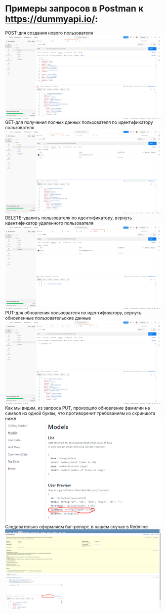 # Примеры запросов в Postman к https://dummyapi.io/:
POST-для создания нового пользователя
![](https://github.com/ArturAkopov/Postman/blob/c379273ddd6d048c630cc20eea0fda6626050f03/POST%201.png)
GET-для получения полных данных пользователя по идентификатору пользователя
![](https://github.com/ArturAkopov/Postman/blob/f8619201e4d6201e62e8eea814108d7ba5fa0ad1/GET%201.png)
DELETE-удалить пользователя по идентификатору, вернуть идентификатор удаленного пользователя
![](https://github.com/ArturAkopov/Postman/blob/4ec6c115b644515a5004767a0ebbb49d73685902/DELETE.png)
PUT-для обновления пользователя по идентификатору, вернуть обновленные пользовательские данные
![](https://github.com/ArturAkopov/Postman/blob/4ec6c115b644515a5004767a0ebbb49d73685902/PUT+BAG.png)
Как мы видим, из запроса PUT, произошло обновление фамилии на символ из одной буквы, что противоречит требованиям из скриншота ниже
![](https://github.com/ArturAkopov/Postman/blob/0c13cfa71486dd6d64f5c0bf72a6e7841d13c43e/Bag%201.png)
Следовательно оформляем баг-репорт, в нашем случае в Redmine
![](https://github.com/ArturAkopov/Postman/blob/0c13cfa71486dd6d64f5c0bf72a6e7841d13c43e/BAG%202.png)
